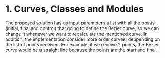 # 1. Curves, Classes and Modules

The proposed solution has as input parameters a list with all the points (initial, final and control) that going to define the Bezier curve, so we can change it whenever we want to recalculate the mentioned curve. 
In addition, the implementation consider more order curves, deppending on the list of points received. For example, if we receive 2 points, the Bezier curve would be a straight line because the points are the start and final.
